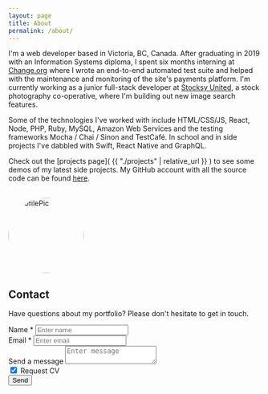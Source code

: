 ```yaml
---
layout: page
title: About
permalink: /about/
---
```



I'm a web developer based in Victoria, BC, Canada. After graduating in 2019 with an Information Systems diploma, I spent six months interning at [Change.org](https://www.change.org/) where I wrote an end-to-end automated test suite and helped with the maintenance and monitoring of the site's payments platform. I'm currently working as a junior full-stack developer at [Stocksy United](https://www.stocksy.com/), a stock photography co-operative, where I'm building out new image search features.

Some of the technologies I've worked with include HTML/CSS/JS, React, Node, PHP, Ruby, MySQL, Amazon Web Services and the testing frameworks Mocha / Chai / Sinon and TestCafé. In school and in side projects I've dabbled with Swift, React Native and GraphQL.

Check out the [projects page]( {{ "./projects" | relative_url }} ) to see some demos of my latest side projects. My GitHub account with all the source code can be found [here](https://github.com/a-bishop).

<br>
 <img src="../images/me-jan2019-sm.png" alt="ProfilePic" width="150px" style="border-radius: 50%;">

## Contact

Have questions about my portfolio? Please don't hesitate to get in touch.

<form action="https://getform.io/f/ab7dccdb-e06b-49f5-8433-2d2bc2eaa19c" method="POST" id="usrform">
    <div class="form-row">
      <div class="form-group col-md-6">
        <label for="formName">Name *</label>
        <input id="formName" class="form-control" type="text" name="name" placeholder="Enter name" required>
      </div>
      <div class="form-group col-md-6">
        <label for="formEmail">Email *</label>
        <input id="formEmail" class="form-control" type="email" name="email" placeholder="Enter email" required>
      </div>
    </div>
    <div class="form-group">
      <label for="formMsg">Send a message</label>
      <textarea id="formMsg" class="form-control" name="message" placeholder="Enter message"></textarea>
    </div>
    <div class="form-group">
      <div class="custom-control custom-checkbox">
        <input type="hidden" name="resume" value="no">
        <input type="checkbox" class="custom-control-input" id="resumeCheck" name="resume" value="yes" checked>
        <label class="custom-control-label" for="resumeCheck">Request CV</label>
      </div>
    </div>
    <button type="submit" class="btn btn-primary">Send</button>
</form>
